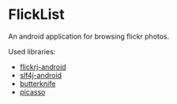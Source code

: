 FlickList
=========

An android application for browsing flickr photos.

Used libraries:
- [flickrj-android](https://code.google.com/p/flickrj-android/)
- [slf4j-android](http://www.slf4j.org/android/)
- [butterknife](http://jakewharton.github.io/butterknife/)
- [picasso](http://square.github.io/picasso/)
